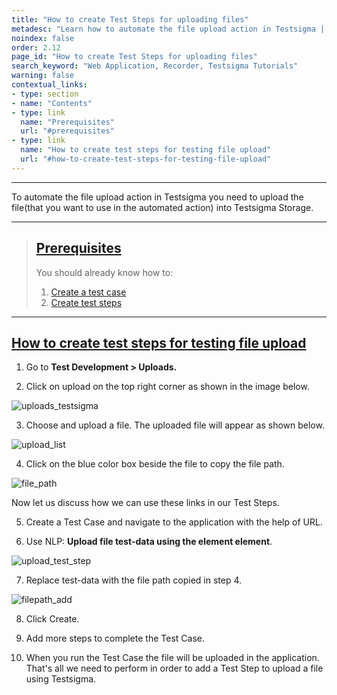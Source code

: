 ```yaml
---
title: "How to create Test Steps for uploading files"
metadesc: "Learn how to automate the file upload action in Testsigma | Upload the file that you want to use in the automated action into Testsigma Storage."
noindex: false
order: 2.12
page_id: "How to create Test Steps for uploading files"
search_keyword: "Web Application, Recorder, Testsigma Tutorials"
warning: false
contextual_links:
- type: section
- name: "Contents"
- type: link
  name: "Prerequisites"
  url: "#prerequisites"
- type: link
  name: "How to create test steps for testing file upload"
  url: "#how-to-create-test-steps-for-testing-file-upload"
---
```


---

To automate the file upload action in Testsigma you need to upload the file(that you want to use in the automated action) into Testsigma Storage.

---

> ## [Prerequisites](#prerequisites)
> You should already know how to:
> 1. [Create a test case](https://testsigma.com/docs/test-cases/manage/add-edit-delete/)
> 2. [Create test steps](https://testsigma.com/docs/test-cases/create-steps-nl/overview/)

---

## [How to create test steps for testing file upload](#how-to-create-test-steps-for-testing-file-upload)

1. Go to **Test Development > Uploads.**

2. Click on upload on the top right corner as shown in the image below.

![uploads_testsigma](https://docs.testsigma.com/images/tutorials/automate-file-upload-cases/uploads_testsigma.png)

3. Choose and upload a file. The uploaded file will appear as shown below.

![upload_list](https://docs.testsigma.com/images/tutorials/automate-file-upload-cases/upload_list.png)

4. Click on the blue color box beside the file to copy the file path.

![file_path](https://docs.testsigma.com/images/tutorials/automate-file-upload-cases/file_path.png)

Now let us discuss how we can use these links in our Test Steps.

5. Create a Test Case and navigate to the application with the help of URL.

6. Use NLP:  **Upload file test-data using the element element**.

![upload_test_step](https://docs.testsigma.com/images/tutorials/automate-file-upload-cases/upload_test_step.png)

7. Replace test-data with the file path copied in step 4.

![filepath_add](https://docs.testsigma.com/images/tutorials/automate-file-upload-cases/filepath_add.png)

8. Click Create.

9. Add more steps to complete the Test Case.

10. When you run the Test Case the file will be uploaded in the application.
    That's all we need to perform in order to add a Test Step to upload a file using Testsigma.

